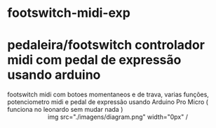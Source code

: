 # footswitch-midi-exp
<h1> pedaleira/footswitch controlador midi com pedal de expressão usando arduino</h1>
footswitch midi com botoes momentaneos e de trava,  varias funções, potenciometro midi e pedal de expressão usando Arduino Pro Micro ( funciona no leonardo sem mudar nada )
<div align="center">
img src="./imagens/diagram.png" width="0px" /
</div>